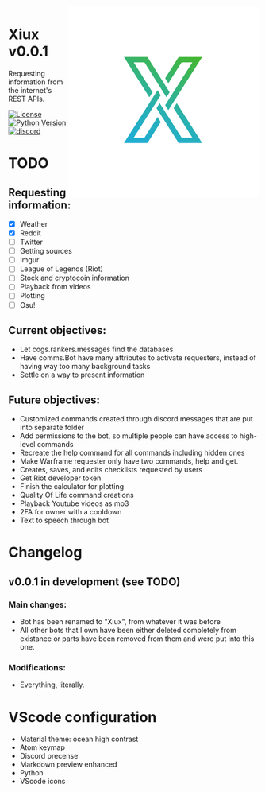 <img align="right" src="repository/icon.png">


# Xiux v0.0.1
Requesting information from the internet's REST APIs.


[![License](https://img.shields.io/apm/l/vim-mode.svg)](https://img.shields.io/apm/l/vim-mode.svg) [![Python Version](https://img.shields.io/badge/python-3.7.3-green.svg)](https://www.python.org/downloads/release/python-373/) [![discord](https://img.shields.io/badge/discord-Xithrius%231318-green.svg)](https://img.shields.io/badge/discord-Xithrius%231318-green.svg)


# TODO

## Requesting information:
- [x] Weather
- [x] Reddit
- [ ] Twitter
- [ ] Getting sources
- [ ] Imgur
- [ ] League of Legends (Riot)
- [ ] Stock and cryptocoin information
- [ ] Playback from videos
- [ ] Plotting
- [ ] Osu!

## Current objectives:
* Let cogs.rankers.messages find the databases
* Have comms.Bot have many attributes to activate requesters, instead of having way too many background tasks
* Settle on a way to present information

## Future objectives:
* Customized commands created through discord messages that are put into separate folder
* Add permissions to the bot, so multiple people can have access to high-level commands
* Recreate the help command for all commands including hidden ones
* Make Warframe requester only have two commands, help and get.
* Creates, saves, and edits checklists requested by users
* Get Riot developer token
* Finish the calculator for plotting
* Quality Of Life command creations
* Playback Youtube videos as mp3
* 2FA for owner with a cooldown
* Text to speech through bot


# Changelog

## v0.0.1 in development (see TODO)
### Main changes:
* Bot has been renamed to "Xiux", from whatever it was before
* All other bots that I own have been either deleted completely from existance or parts have been removed from them and were put into this one.
### Modifications:
* Everything, literally.


# VScode configuration
- Material theme: ocean high contrast
- Atom keymap
- Discord precense
- Markdown preview enhanced
- Python
- VScode icons
